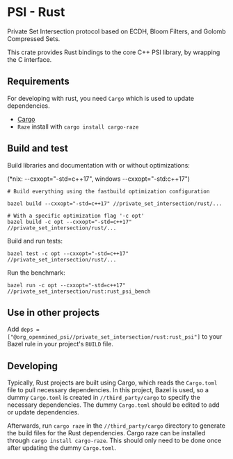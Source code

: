 # PSI - Rust

Private Set Intersection protocol based on ECDH, Bloom Filters, and Golomb Compressed Sets.

This crate provides Rust bindings to the core C++ PSI library, by wrapping the C interface.

## Requirements

For developing with rust, you need `Cargo` which is used to update dependencies.

- [Cargo](https://doc.rust-lang.org/cargo/getting-started/installation.html)
- `Raze` install with `cargo install cargo-raze`

## Build and test

Build libraries and documentation with or without optimizations:

(\*nix: --cxxopt="-std=c++17", windows --cxxopt="-std:c++17")

```
# Build everything using the fastbuild optimization configuration

bazel build --cxxopt="-std=c++17" //private_set_intersection/rust/...

# With a specific optimization flag '-c opt'
bazel build -c opt --cxxopt="-std=c++17" //private_set_intersection/rust/...
```

Build and run tests:

```
bazel test -c opt --cxxopt="-std=c++17" //private_set_intersection/rust/...
```

Run the benchmark:

```
bazel run -c opt --cxxopt="-std=c++17" //private_set_intersection/rust:rust_psi_bench
```

## Use in other projects

Add `deps = ["@org_openmined_psi//private_set_intersection/rust:rust_psi"]` to your Bazel rule
in your project's `BUILD` file.

## Developing

Typically, Rust projects are built using Cargo, which reads the `Cargo.toml` file to pull
necessary dependencies. In this project, Bazel is used, so a dummy `Cargo.toml` is created
in `//third_party/cargo` to specify the necessary dependencies. The dummy `Cargo.toml`
should be edited to add or update dependencies.

Afterwards, run `cargo raze` in the `//third_party/cargo` directory to generate the build files
for the Rust dependencies. Cargo raze can be installed through `cargo install cargo-raze`.
This should only need to be done once after updating the dummy `Cargo.toml`.
